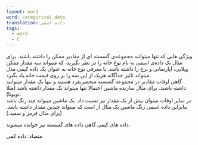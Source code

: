 ```yaml
---
layout: word
word: categorical_data
translation: داده اسمی
tags:
  - word
  - C
---
```



ویژگی هایی که تنها میتوانند مجموعه‌ی گسسته ای از مقادیر ممکن را داشته باشند. برای مثال یک داده‌ی اسمی به نام نوع خانه را در نظر بگیرید، که میتواند سه مقدار ممکن ویلایی، آپارتمانی و برج را داشته باشد. با معرفی نوع خانه به عنوان یک داده کیفی مدل میتواند تاثیر جداگانه هریک از این سه  را بر روی قیمت  خانه یاد بگیرد.\
گاهی اوقات مقادیر در مجموعه گسسته منحصربفرد هستند و تنها یک مقدار میتوانند داشته باشند. برای مثال سازنده ماشین  احتمالا تنها میتواند یک مقدار داشته باشد (مثلا تویوتا).\
در سایر اوقات  میتوان بیش از یک مقدار نیز نسبت داد. یک ماشین میتواند چند رنگ باشد بنابراین داده اسمی رنگ ماشین یک مثال از است که میتواند چندین مقدار داشته باشد. (برای مثال قرمز و سفید.)

داده های کیفی گاهی داده های گسسته نیز خوانده میشوند.

متضاد: داده کمی
